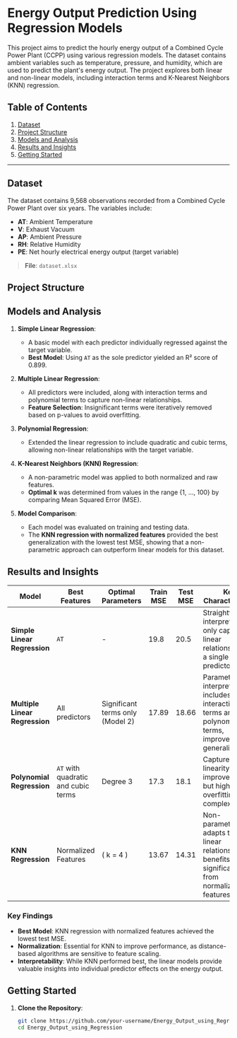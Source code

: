 # Energy Output Prediction Using Regression Models

This project aims to predict the hourly energy output of a Combined Cycle Power Plant (CCPP) using various regression models. The dataset contains ambient variables such as temperature, pressure, and humidity, which are used to predict the plant's energy output. The project explores both linear and non-linear models, including interaction terms and K-Nearest Neighbors (KNN) regression.

## Table of Contents
1. [Dataset](#dataset)
2. [Project Structure](#project-structure)
3. [Models and Analysis](#models-and-analysis)
4. [Results and Insights](#results-and-insights)
5. [Getting Started](#getting-started)


---

## Dataset

The dataset contains 9,568 observations recorded from a Combined Cycle Power Plant over six years. The variables include:
- **AT**: Ambient Temperature
- **V**: Exhaust Vacuum
- **AP**: Ambient Pressure
- **RH**: Relative Humidity
- **PE**: Net hourly electrical energy output (target variable)

> **File**: `dataset.xlsx`

## Project Structure


## Models and Analysis

1. **Simple Linear Regression**:
   - A basic model with each predictor individually regressed against the target variable.
   - **Best Model**: Using `AT` as the sole predictor yielded an R² score of 0.899.

2. **Multiple Linear Regression**:
   - All predictors were included, along with interaction terms and polynomial terms to capture non-linear relationships.
   - **Feature Selection**: Insignificant terms were iteratively removed based on p-values to avoid overfitting.

3. **Polynomial Regression**:
   - Extended the linear regression to include quadratic and cubic terms, allowing non-linear relationships with the target variable.

4. **K-Nearest Neighbors (KNN) Regression**:
   - A non-parametric model was applied to both normalized and raw features.
   - **Optimal k** was determined from values in the range {1, ..., 100} by comparing Mean Squared Error (MSE).

5. **Model Comparison**:
   - Each model was evaluated on training and testing data.
   - The **KNN regression with normalized features** provided the best generalization with the lowest test MSE, showing that a non-parametric approach can outperform linear models for this dataset.

## Results and Insights

| Model                         | Best Features                           | Optimal Parameters                    | Train MSE | Test MSE | Key Characteristics                                                                                      |
|-------------------------------|-----------------------------------------|---------------------------------------|-----------|----------|----------------------------------------------------------------------------------------------------------|
| **Simple Linear Regression**  | `AT`                                    | -                                     | 19.8      | 20.5     | Straightforward, interpretable, only captures linear relationships for a single predictor.                |
| **Multiple Linear Regression**| All predictors                          | Significant terms only (Model 2)      | 17.89     | 18.66    | Parametric, interpretable, includes interaction terms and polynomial terms, improved generalization.      |
| **Polynomial Regression**     | `AT` with quadratic and cubic terms     | Degree 3                              | 17.3      | 18.1     | Captures non-linearity, improved fit, but high risk of overfitting with complex terms.                    |
| **KNN Regression**            | Normalized Features                     | \( k = 4 \)                           | 13.67     | 14.31    | Non-parametric, adapts to non-linear relationships, benefits significantly from normalized features.      |

### Key Findings
- **Best Model**: KNN regression with normalized features achieved the lowest test MSE.
- **Normalization**: Essential for KNN to improve performance, as distance-based algorithms are sensitive to feature scaling.
- **Interpretability**: While KNN performed best, the linear models provide valuable insights into individual predictor effects on the energy output.

## Getting Started

1. **Clone the Repository**:
   ```bash
   git clone https://github.com/your-username/Energy_Output_using_Regression.git
   cd Energy_Output_using_Regression
